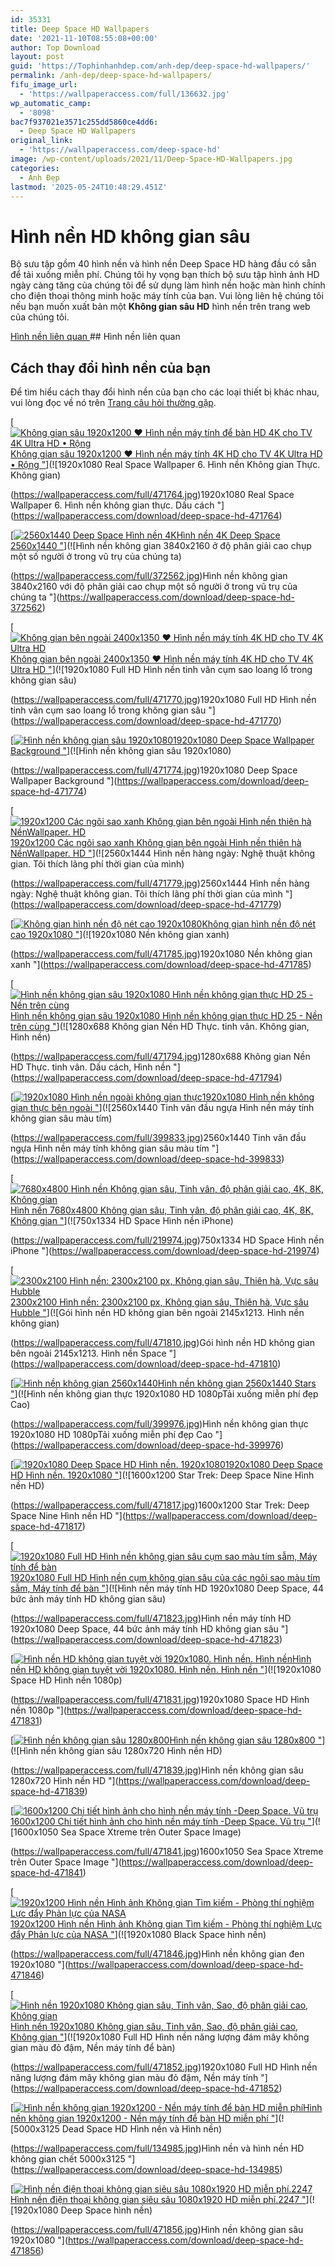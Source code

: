 ```yaml
---
id: 35331
title: Deep Space HD Wallpapers
date: '2021-11-10T08:55:08+00:00'
author: Top Download
layout: post
guid: 'https://Tophinhanhdep.com/anh-dep/deep-space-hd-wallpapers/'
permalink: /anh-dep/deep-space-hd-wallpapers/
fifu_image_url:
  - 'https://wallpaperaccess.com/full/136632.jpg'
wp_automatic_camp:
  - '8098'
bac7f937021e3571c255dd5860ce4dd6:
  - Deep Space HD Wallpapers
original_link:
  - 'https://wallpaperaccess.com/deep-space-hd'
image: /wp-content/uploads/2021/11/Deep-Space-HD-Wallpapers.jpg
categories:
  - Ảnh Đẹp
lastmod: '2025-05-24T10:48:29.451Z'
---
```

# Hình nền HD không gian sâu

Bộ sưu tập gồm 40 hình nền và hình nền Deep Space HD hàng đầu có sẵn để tải xuống miễn phí. Chúng tôi hy vọng bạn thích bộ sưu tập hình ảnh HD ngày càng tăng của chúng tôi để sử dụng làm hình nền hoặc màn hình chính cho điện thoại thông minh hoặc máy tính của bạn. Vui lòng liên hệ chúng tôi nếu bạn muốn xuất bản một **Không gian sâu HD** hình nền trên trang web của chúng tôi.

[Hình nền liên quan ](#related) ## Hình nền liên quan

## Cách thay đổi hình nền của bạn

Để tìm hiểu cách thay đổi hình nền của bạn cho các loại thiết bị khác nhau, vui lòng đọc về nó trên [Trang câu hỏi thường gặp](https://tophinhanhdep.com/faq/).

  
[[![Không gian sâu 1920x1200 ❤ Hình nền máy tính để bàn HD 4K cho TV 4K Ultra HD • Rộng](https://wallpaperaccess.com/full/136632.jpg)Không gian sâu 1920x1200 ❤ Hình nền máy tính 4K HD cho TV 4K Ultra HD • Rộng "](https://wallpaperaccess.com/download/deep-space-hd-136632)](![1920x1080 Real Space Wallpaper 6. Hình nền Không gian Thực.  Không gian)

(https://wallpaperaccess.com/full/471764.jpg)1920x1080 Real Space Wallpaper 6. Hình nền không gian thực. Dấu cách "](https://wallpaperaccess.com/download/deep-space-hd-471764)

[[![2560x1440 Deep Space Hình nền 4K](https://wallpaperaccess.com/full/471765.jpg)Hình nền 4K Deep Space 2560x1440 "](https://wallpaperaccess.com/download/deep-space-hd-471765)](![Hình nền không gian 3840x2160 ở độ phân giải cao chụp một số người ở trong vũ trụ của chúng ta)

(https://wallpaperaccess.com/full/372562.jpg)Hình nền không gian 3840x2160 với độ phân giải cao chụp một số người ở trong vũ trụ của chúng ta "](https://wallpaperaccess.com/download/deep-space-hd-372562)

[[![Không gian bên ngoài 2400x1350 ❤ Hình nền máy tính 4K HD cho TV 4K Ultra HD](https://wallpaperaccess.com/full/228425.jpg)Không gian bên ngoài 2400x1350 ❤ Hình nền máy tính 4K HD cho TV 4K Ultra HD "](https://wallpaperaccess.com/download/deep-space-hd-228425)](![1920x1080 Full HD Hình nền tinh vân cụm sao loang lổ trong không gian sâu)

(https://wallpaperaccess.com/full/471770.jpg)1920x1080 Full HD Hình nền tinh vân cụm sao loang lổ trong không gian sâu "](https://wallpaperaccess.com/download/deep-space-hd-471770)

[[![Hình nền không gian sâu 1920x1080](https://wallpaperaccess.com/full/471772.jpg)1920x1080 Deep Space Wallpaper Background "](https://wallpaperaccess.com/download/deep-space-hd-471772)](![Hình nền không gian sâu 1920x1080)

(https://wallpaperaccess.com/full/471774.jpg)1920x1080 Deep Space Wallpaper Background "](https://wallpaperaccess.com/download/deep-space-hd-471774)

[[![1920x1200 Các ngôi sao xanh Không gian bên ngoài Hình nền thiên hà NềnWallpaper.  HD](https://wallpaperaccess.com/full/471778.jpg)1920x1200 Các ngôi sao xanh Không gian bên ngoài Hình nền thiên hà NềnWallpaper. HD "](https://wallpaperaccess.com/download/deep-space-hd-471778)](![2560x1444 Hình nền hàng ngày: Nghệ thuật không gian.  Tôi thích lãng phí thời gian của mình)

(https://wallpaperaccess.com/full/471779.jpg)2560x1444 Hình nền hàng ngày: Nghệ thuật không gian. Tôi thích lãng phí thời gian của mình "](https://wallpaperaccess.com/download/deep-space-hd-471779)

[[![Không gian hình nền độ nét cao 1920x1080](https://wallpaperaccess.com/full/471780.jpg)Không gian hình nền độ nét cao 1920x1080 "](https://wallpaperaccess.com/download/deep-space-hd-471780)](![1920x1080 Nền không gian xanh)

(https://wallpaperaccess.com/full/471785.jpg)1920x1080 Nền không gian xanh "](https://wallpaperaccess.com/download/deep-space-hd-471785)

[[![Hình nền không gian sâu 1920x1080 Hình nền không gian thực HD 25 - Nền trên cùng](https://wallpaperaccess.com/full/471788.jpg)Hình nền không gian sâu 1920x1080 Hình nền không gian thực HD 25 - Nền trên cùng "](https://wallpaperaccess.com/download/deep-space-hd-471788)](![1280x688 Không gian Nền HD Thực.  tinh vân.  Không gian, Hình nền)

(https://wallpaperaccess.com/full/471794.jpg)1280x688 Không gian Nền HD Thực. tinh vân. Dấu cách, Hình nền "](https://wallpaperaccess.com/download/deep-space-hd-471794)

[[![1920x1080 Hình nền ngoài không gian thực](https://wallpaperaccess.com/full/471795.jpg)1920x1080 Hình nền không gian thực bên ngoài "](https://wallpaperaccess.com/download/deep-space-hd-471795)](![2560x1440 Tinh vân đầu ngựa Hình nền máy tính không gian sâu màu tím)

(https://wallpaperaccess.com/full/399833.jpg)2560x1440 Tinh vân đầu ngựa Hình nền máy tính không gian sâu màu tím "](https://wallpaperaccess.com/download/deep-space-hd-399833)

[[![7680x4800 Hình nền Không gian sâu, Tinh vân, độ phân giải cao, 4K, 8K, Không gian](https://wallpaperaccess.com/full/235201.jpg)Hình nền 7680x4800 Không gian sâu, Tinh vân, độ phân giải cao, 4K, 8K, Không gian "](https://wallpaperaccess.com/download/deep-space-hd-235201)](![750x1334 HD Space Hình nền iPhone)

(https://wallpaperaccess.com/full/219974.jpg)750x1334 HD Space Hình nền iPhone "](https://wallpaperaccess.com/download/deep-space-hd-219974)

[[![2300x2100 Hình nền: 2300x2100 px, Không gian sâu, Thiên hà, Vực sâu Hubble](https://wallpaperaccess.com/full/13167.jpg)2300x2100 Hình nền: 2300x2100 px, Không gian sâu, Thiên hà, Vực sâu Hubble "](https://wallpaperaccess.com/download/deep-space-hd-13167)](![Gói hình nền HD không gian bên ngoài 2145x1213.  Hình nền không gian)

(https://wallpaperaccess.com/full/471810.jpg)Gói hình nền HD không gian bên ngoài 2145x1213. Hình nền Space "](https://wallpaperaccess.com/download/deep-space-hd-471810)

[[![Hình nền không gian 2560x1440](https://wallpaperaccess.com/full/413727.jpg)Hình nền không gian 2560x1440 Stars "](https://wallpaperaccess.com/download/deep-space-hd-413727)](![Hình nền không gian thực 1920x1080 HD 1080pTải xuống miễn phí đẹp Cao)

(https://wallpaperaccess.com/full/399976.jpg)Hình nền không gian thực 1920x1080 HD 1080pTải xuống miễn phí đẹp Cao "](https://wallpaperaccess.com/download/deep-space-hd-399976)

[[![1920x1080 Deep Space HD Hình nền.  1920x1080](https://wallpaperaccess.com/full/471813.jpg)1920x1080 Deep Space HD Hình nền. 1920x1080 "](https://wallpaperaccess.com/download/deep-space-hd-471813)](![1600x1200 Star Trek: Deep Space Nine Hình nền HD)

(https://wallpaperaccess.com/full/471817.jpg)1600x1200 Star Trek: Deep Space Nine Hình nền HD "](https://wallpaperaccess.com/download/deep-space-hd-471817)

[[![1920x1080 Full HD Hình nền không gian sâu cụm sao màu tím sẫm, Máy tính để bàn](https://wallpaperaccess.com/full/471818.jpg)1920x1080 Full HD Hình nền cụm không gian sâu của các ngôi sao màu tím sẫm, Máy tính để bàn "](https://wallpaperaccess.com/download/deep-space-hd-471818)](![Hình nền máy tính HD 1920x1080 Deep Space, 44 bức ảnh máy tính HD không gian sâu)

(https://wallpaperaccess.com/full/471823.jpg)Hình nền máy tính HD 1920x1080 Deep Space, 44 bức ảnh máy tính HD không gian sâu "](https://wallpaperaccess.com/download/deep-space-hd-471823)

[[![Hình nền HD không gian tuyệt vời 1920x1080.  Hình nền.  Hình nền](https://wallpaperaccess.com/full/471828.jpg)Hình nền HD không gian tuyệt vời 1920x1080. Hình nền. Hình nền "](https://wallpaperaccess.com/download/deep-space-hd-471828)](![1920x1080 Space HD Hình nền 1080p)

(https://wallpaperaccess.com/full/471831.jpg)1920x1080 Space HD Hình nền 1080p "](https://wallpaperaccess.com/download/deep-space-hd-471831)

[[![Hình nền không gian sâu 1280x800](https://wallpaperaccess.com/full/471833.jpg)Hình nền không gian sâu 1280x800 "](https://wallpaperaccess.com/download/deep-space-hd-471833)](![Hình nền không gian sâu 1280x720 Hình nền HD)

(https://wallpaperaccess.com/full/471839.jpg)Hình nền không gian sâu 1280x720 Hình nền HD "](https://wallpaperaccess.com/download/deep-space-hd-471839)

[[![1600x1200 Chi tiết hình ảnh cho hình nền máy tính -Deep Space.  Vũ trụ](https://wallpaperaccess.com/full/228498.jpg)1600x1200 Chi tiết hình ảnh cho hình nền máy tính -Deep Space. Vũ trụ "](https://wallpaperaccess.com/download/deep-space-hd-228498)](![1600x1050 Sea Space Xtreme trên Outer Space Image)

(https://wallpaperaccess.com/full/471841.jpg)1600x1050 Sea Space Xtreme trên Outer Space Image "](https://wallpaperaccess.com/download/deep-space-hd-471841)

[[![1920x1200 Hình nền Hình ảnh Không gian Tìm kiếm - Phòng thí nghiệm Lực đẩy Phản lực của NASA](https://wallpaperaccess.com/full/1589.jpg)1920x1200 Hình nền Hình ảnh Không gian Tìm kiếm - Phòng thí nghiệm Lực đẩy Phản lực của NASA "](https://wallpaperaccess.com/download/deep-space-hd-1589)](![1920x1080 Black Space hình nền)

(https://wallpaperaccess.com/full/471846.jpg)Hình nền không gian đen 1920x1080 "](https://wallpaperaccess.com/download/deep-space-hd-471846)

[[![Hình nền 1920x1080 Không gian sâu, Tinh vân, Sao, độ phân giải cao, Không gian](https://wallpaperaccess.com/full/471850.jpg)Hình nền 1920x1080 Không gian sâu, Tinh vân, Sao, độ phân giải cao, Không gian "](https://wallpaperaccess.com/download/deep-space-hd-471850)](![1920x1080 Full HD Hình nền năng lượng đám mây không gian màu đỏ đậm, Nền máy tính để bàn)

(https://wallpaperaccess.com/full/471852.jpg)1920x1080 Full HD Hình nền năng lượng đám mây không gian màu đỏ đậm, Nền máy tính "](https://wallpaperaccess.com/download/deep-space-hd-471852)

[[![Hình nền không gian 1920x1200 - Nền máy tính để bàn HD miễn phí](https://wallpaperaccess.com/full/19853.jpg)Hình nền không gian 1920x1200 - Nền máy tính để bàn HD miễn phí "](https://wallpaperaccess.com/download/deep-space-hd-19853)](![5000x3125 Dead Space HD Hình nền và Hình nền)

(https://wallpaperaccess.com/full/134985.jpg)Hình nền và hình nền HD không gian chết 5000x3125 "](https://wallpaperaccess.com/download/deep-space-hd-134985)

[[![Hình nền điện thoại không gian siêu sâu 1080x1920 HD miễn phí.2247](https://wallpaperaccess.com/full/297303.jpg)Hình nền điện thoại không gian siêu sâu 1080x1920 HD miễn phí.2247 "](https://wallpaperaccess.com/download/deep-space-hd-297303)](![1920x1080 Deep Space hình nền)

(https://wallpaperaccess.com/full/471856.jpg)Hình nền không gian sâu 1920x1080 "](https://wallpaperaccess.com/download/deep-space-hd-471856)
